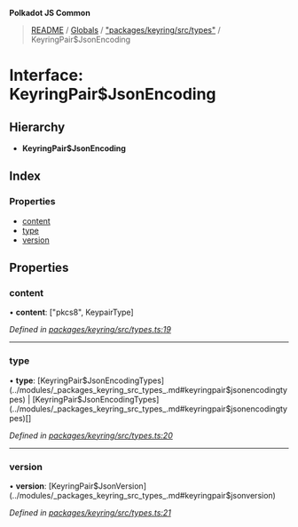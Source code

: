 **Polkadot JS Common**

> [README](../README.md) / [Globals](../globals.md) / ["packages/keyring/src/types"](../modules/_packages_keyring_src_types_.md) / KeyringPair$JsonEncoding

# Interface: KeyringPair$JsonEncoding

## Hierarchy

* **KeyringPair$JsonEncoding**

## Index

### Properties

* [content](_packages_keyring_src_types_.keyringpair_jsonencoding.md#content)
* [type](_packages_keyring_src_types_.keyringpair_jsonencoding.md#type)
* [version](_packages_keyring_src_types_.keyringpair_jsonencoding.md#version)

## Properties

### content

•  **content**: [\"pkcs8\", KeypairType]

*Defined in [packages/keyring/src/types.ts:19](https://github.com/polkadot-js/common/blob/ce964d2f/packages/keyring/src/types.ts#L19)*

___

### type

•  **type**: [KeyringPair$JsonEncodingTypes](../modules/_packages_keyring_src_types_.md#keyringpair$jsonencodingtypes) \| [KeyringPair$JsonEncodingTypes](../modules/_packages_keyring_src_types_.md#keyringpair$jsonencodingtypes)[]

*Defined in [packages/keyring/src/types.ts:20](https://github.com/polkadot-js/common/blob/ce964d2f/packages/keyring/src/types.ts#L20)*

___

### version

•  **version**: [KeyringPair$JsonVersion](../modules/_packages_keyring_src_types_.md#keyringpair$jsonversion)

*Defined in [packages/keyring/src/types.ts:21](https://github.com/polkadot-js/common/blob/ce964d2f/packages/keyring/src/types.ts#L21)*

